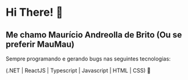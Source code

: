 # Hi There! 👋

## Me chamo Maurício Andreolla de Brito (Ou se preferir MauMau)

Sempre programando e gerando bugs nas seguintes tecnologias:

(.NET | ReactJS | Typescript | Javascript | HTML | CSS) 🧰


<!--
**MauricioAndreolla/MauricioAndreolla** is a ✨ _special_ ✨ repository because its `README.md` (this file) appears on your GitHub profile.

Here are some ideas to get you started:

- 🔭 I’m currently working on ...
- 🌱 I’m currently learning ...
- 👯 I’m looking to collaborate on ...
- 🤔 I’m looking for help with ...
- 💬 Ask me about ...
- 📫 How to reach me: ...
- 😄 Pronouns: ...
- ⚡ Fun fact: ...
-->
